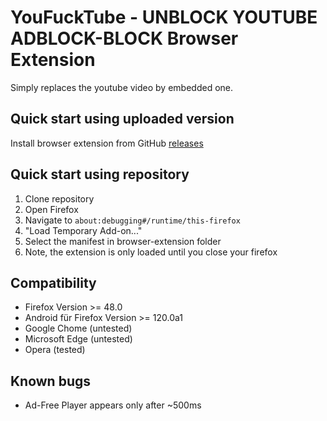 # YouFuckTube - UNBLOCK YOUTUBE ADBLOCK-BLOCK Browser Extension
Simply replaces the youtube video by embedded one. 

## Quick start using uploaded version
Install browser extension from GitHub [releases](https://github.com/granlem/youfucktube/releases/latest)

## Quick start using repository
1. Clone repository
2. Open Firefox
3. Navigate to `about:debugging#/runtime/this-firefox`
4. "Load Temporary Add-on..."
5. Select the manifest in browser-extension folder
6. Note, the extension is only loaded until you close your firefox

## Compatibility
- Firefox Version >= 48.0
- Android für Firefox Version >= 120.0a1
- Google Chome (untested)
- Microsoft Edge (untested)
- Opera (tested)

## Known bugs
- Ad-Free Player appears only after ~500ms
